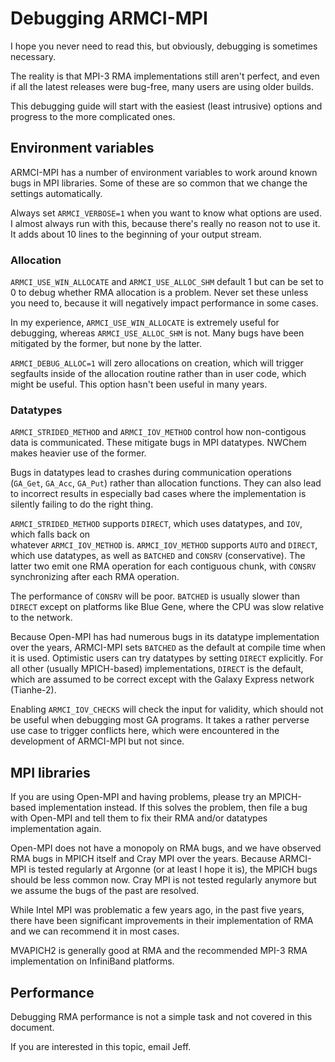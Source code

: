# Debugging ARMCI-MPI

I hope you never need to read this, but obviously, debugging is sometimes necessary.

The reality is that MPI-3 RMA implementations still aren't perfect, 
and even if all the latest releases were bug-free, many users are using older builds.

This debugging guide will start with the easiest (least intrusive) options and progress
to the more complicated ones.

## Environment variables

ARMCI-MPI has a number of environment variables to work around known bugs in MPI libraries.
Some of these are so common that we change the settings automatically.

Always set `ARMCI_VERBOSE=1` when you want to know what options are used.
I almost always run with this, because there's really no reason not to use it.
It adds about 10 lines to the beginning of your output stream.

### Allocation

`ARMCI_USE_WIN_ALLOCATE` and `ARMCI_USE_ALLOC_SHM` default 1 but can be set to 0 
to debug whether RMA allocation is a problem.
Never set these unless you need to, because it will negatively impact performance in some cases.

In my experience, `ARMCI_USE_WIN_ALLOCATE` is extremely useful for debugging, whereas 
`ARMCI_USE_ALLOC_SHM` is not.  Many bugs have been mitigated by the former, but none by the latter.

`ARMCI_DEBUG_ALLOC=1` will zero allocations on creation, which will trigger segfaults inside
of the allocation routine rather than in user code, which might be useful.
This option hasn't been useful in many years.

### Datatypes

`ARMCI_STRIDED_METHOD` and `ARMCI_IOV_METHOD` control how non-contigous data is communicated.
These mitigate bugs in MPI datatypes.  NWChem makes heavier use of the former.

Bugs in datatypes lead to crashes during communication operations (`GA_Get`, `GA_Acc`, `GA_Put`)
rather than allocation functions.  They can also lead to incorrect results in especially bad
cases where the implementation is silently failing to do the right thing.

`ARMCI_STRIDED_METHOD` supports `DIRECT`, which uses datatypes, and `IOV`, which falls back on  
whatever `ARMCI_IOV_METHOD` is.  `ARMCI_IOV_METHOD` supports `AUTO` and `DIRECT`, which 
use datatypes, as well as `BATCHED` and `CONSRV` (conservative).  The latter two emit one
RMA operation for each contiguous chunk, with `CONSRV` synchronizing after each RMA operation.

The performance of `CONSRV` will be poor.  `BATCHED` is usually slower than `DIRECT` except
on platforms like Blue Gene, where the CPU was slow relative to the network.

Because Open-MPI has had numerous bugs in its datatype implementation over the years,
ARMCI-MPI sets `BATCHED` as the default at compile time when it is used.
Optimistic users can try datatypes by setting `DIRECT` explicitly.
For all other (usually MPICH-based) implementations, `DIRECT` is the default,
which are assumed to be correct except with the Galaxy Express network (Tianhe-2).

Enabling `ARMCI_IOV_CHECKS` will check the input for validity, which should not be useful
when debugging most GA programs.  It takes a rather perverse use case to trigger conflicts
here, which were encountered in the development of ARMCI-MPI but not since.

## MPI libraries

If you are using Open-MPI and having problems, please try an MPICH-based implementation instead.
If this solves the problem, then file a bug with Open-MPI and tell them to fix their
RMA and/or datatypes implementation again.

Open-MPI does not have a monopoly on RMA bugs, and we have observed RMA bugs in MPICH itself and
Cray MPI over the years.  Because ARMCI-MPI is tested regularly at Argonne (or at least I hope it is),
the MPICH bugs should be less common now.  Cray MPI is not tested regularly anymore but we assume
the bugs of the past are resolved.

While Intel MPI was problematic a few years ago, in the past five years, there have been significant
improvements in their implementation of RMA and we can recommend it in most cases.

MVAPICH2 is generally good at RMA and the recommended MPI-3 RMA implementation on InfiniBand platforms.

## Performance

Debugging RMA performance is not a simple task and not covered in this document.

If you are interested in this topic, email Jeff.
